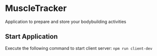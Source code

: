 # MuscleTracker
Application to prepare and store your bodybuilding activities

## Start Application

Execute the following command to start client server: `npm run client-dev`

